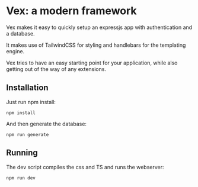 # Vex: a modern framework

Vex makes it easy to quickly setup an expressjs app with authentication and a database.

It makes use of TailwindCSS for styling and handlebars for the templating engine.

Vex tries to have an easy starting point for your application, while also getting out of the way of any extensions.

## Installation
Just run npm install:

`npm install`

And then generate the database:

`npm run generate`

## Running
The dev script compiles the css and TS and runs the webserver:

`npm run dev`